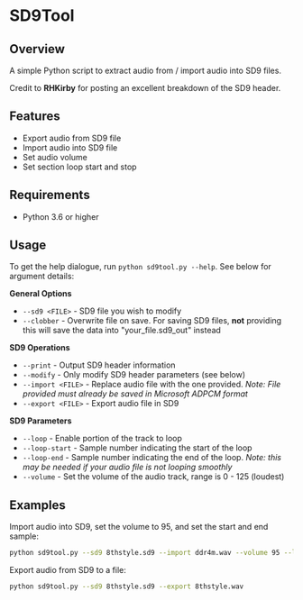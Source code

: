 # SD9Tool

## Overview
A simple Python script to extract audio from / import audio into SD9 files.

Credit to **RHKirby** for posting an excellent breakdown of the SD9 header.

## Features
* Export audio from SD9 file
* Import audio into SD9 file
* Set audio volume
* Set section loop start and stop

## Requirements
* Python 3.6 or higher

## Usage
To get the help dialogue, run `python sd9tool.py --help`. See below for argument details:

**General Options**
* `--sd9 <FILE>` - SD9 file you wish to modify
* `--clobber` - Overwrite file on save. For saving SD9 files, **not** providing this will save the data into "your_file.sd9_out" instead

**SD9 Operations**
* `--print` - Output SD9 header information
* `--modify` - Only modify SD9 header parameters (see below)
* `--import <FILE>` - Replace audio file with the one provided. *Note: File provided must already be saved in Microsoft ADPCM format*
* `--export <FILE>` - Export audio file in SD9

**SD9 Parameters**
* `--loop` - Enable portion of the track to loop
* `--loop-start` - Sample number indicating the start of the loop
* `--loop-end` - Sample number indicating the end of the loop. *Note: this may be needed if your audio file is not looping smoothly*
* `--volume` - Set the volume of the audio track, range is 0 - 125 (loudest)

## Examples
Import audio into SD9, set the volume to 95, and set the start and end sample:
```bash
python sd9tool.py --sd9 8thstyle.sd9 --import ddr4m.wav --volume 95 --loop --loop-start 0 --loop-end 1016063
```

Export audio from SD9 to a file:
```bash
python sd9tool.py --sd9 8thstyle.sd9 --export 8thstyle.wav
```